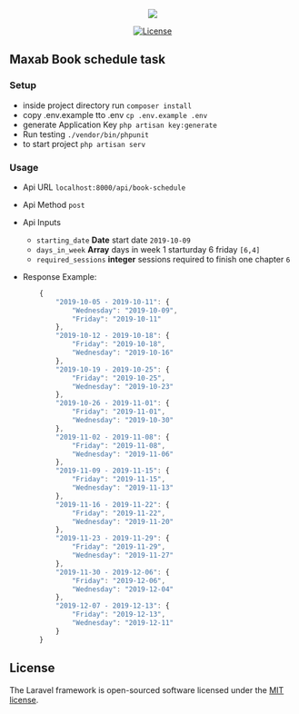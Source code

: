 <p align="center"><img src="https://laravel.com/assets/img/components/logo-laravel.svg"></p>

<p align="center">
<a href="https://packagist.org/packages/laravel/framework"><img src="https://poser.pugx.org/laravel/framework/license.svg" alt="License"></a>
</p>

## Maxab Book schedule task

### Setup
* inside project directory run `composer install`
* copy .env.example tto .env `cp .env.example .env`
* generate Application Key `php artisan key:generate`
* Run testing `./vendor/bin/phpunit`
* to start project `php artisan serv`

	
### Usage
* Api URL `localhost:8000/api/book-schedule`
* Api Method `post`
* Api Inputs
	- `starting_date` __Date__  start date  `2019-10-09`
	- `days_in_week` __Array__ days in week 1 starturday 6 friday `[6,4]`
	- `required_sessions` __integer__ sessions required to finish one chapter `6`


* Response Example:

	``` javascript
        {
            "2019-10-05 - 2019-10-11": {
                "Wednesday": "2019-10-09",
                "Friday": "2019-10-11"
            },
            "2019-10-12 - 2019-10-18": {
                "Friday": "2019-10-18",
                "Wednesday": "2019-10-16"
            },
            "2019-10-19 - 2019-10-25": {
                "Friday": "2019-10-25",
                "Wednesday": "2019-10-23"
            },
            "2019-10-26 - 2019-11-01": {
                "Friday": "2019-11-01",
                "Wednesday": "2019-10-30"
            },
            "2019-11-02 - 2019-11-08": {
                "Friday": "2019-11-08",
                "Wednesday": "2019-11-06"
            },
            "2019-11-09 - 2019-11-15": {
                "Friday": "2019-11-15",
                "Wednesday": "2019-11-13"
            },
            "2019-11-16 - 2019-11-22": {
                "Friday": "2019-11-22",
                "Wednesday": "2019-11-20"
            },
            "2019-11-23 - 2019-11-29": {
                "Friday": "2019-11-29",
                "Wednesday": "2019-11-27"
            },
            "2019-11-30 - 2019-12-06": {
                "Friday": "2019-12-06",
                "Wednesday": "2019-12-04"
            },
            "2019-12-07 - 2019-12-13": {
                "Friday": "2019-12-13",
                "Wednesday": "2019-12-11"
            }
        }

	```


## License

The Laravel framework is open-sourced software licensed under the [MIT license](http://opensource.org/licenses/MIT).
